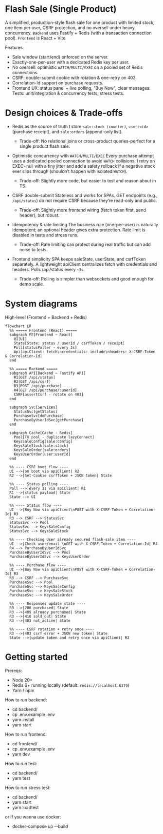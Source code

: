 # Flash Sale (Single Product)

A simplified, production-style flash sale for one product with limited stock, one item per user, CSRF protection, and no oversell under heavy concurrency.
`Backend` uses Fastify + Redis (with a transaction connection pool).
`Frontend` is React + Vite.

Features: 
- Sale window (start/end) enforced on the server.
- Exactly-one-per-user with a dedicated Redis key per user.
- No oversell: optimistic `WATCH/MULTI/EXEC` on a pooled set of Redis connections.
- CSRF: double-submit cookie with rotation & one-retry on 403.
- Correlation-Id support on purchase requests.
- Frontend UX: status panel + live polling, "Buy Now", clear messages.
Tests: unit/integration & concurrency tests; stress tests.

# Design choices & Trade-offs

- Redis as the source of truth
I store `sale:stock (counter)`, `user:<id>` (purchase receipt), and `sale:orders` (append-only list).
  - Trade-off: No relational joins or cross-product queries-perfect for a single product flash sale.

- Optimistic concurrency with `WATCH/MULTI/EXEC`
Every purchase attempt uses a dedicated pooled connection to avoid `WATCH` collisions. I retry on EXEC=null with a tiny jitter and add a safety rollback if a negative stock ever slips through (shouldn’t happen with isolated `WATCH`).
  - Trade-off: Slightly more code, but easier to test and reason about in TS.

- CSRF double-submit
Stateless and works for SPAs. GET endpoints (e.g., `/api/status`) do not require CSRF because they’re read-only and public.
  - Trade-off: Slightly more frontend wiring (fetch token first, send header), but robust.

- Idempotency & rate limiting
The business rule (one-per-user) is naturally idempotent; an optional header gives extra protection. Rate limit is disabled in tests and stress runs.
  - Trade-off: Rate limiting can protect during real traffic but can add noise to tests.

- Frontend simplicity
SPA keeps saleState, userState, and csrfToken separately. A lightweight apiClient centralizes fetch with credentials and headers. Polls /api/status every `~3s`.
  - Trade-off: Polling is simpler than websockets and good enough for demo scale.


# System diagrams
High-level (Frontend + Backend + Redis)
```mermaid
flowchart LR
  %% ===== Frontend (React) =====
  subgraph FE[Frontend ~ React]
    UI[UI]
    State[State: status / userId / csrfToken / receipt]
    Poll[statusPoller - every 3s]
    Api[apiClient: fetch\ncredentials: include\nheaders: X-CSRF-Token & Correlation-Id]
  end

  %% ===== Backend =====
  subgraph API[Backend ~ Fastify API]
    R1[GET /api/status]
    R2[GET /api/csrf]
    R3[POST /api/purchase]
    R4[GET /api/purchase/:userId]
    CSRF[assertCsrf - rotate on 403]
  end

  subgraph SVC[Services]
    StatusSvc[getStatus]
    PurchaseSvc[doPurchase]
    PurchaseByUserIdSvc[getPurchase]
  end

  subgraph Cache[Cache - Redis]
    Pool[TX pool - duplicate lazyConnect]
    KeysSaleConfig[sale:config]
    KeysSaleStock[sale:stock]
    KeysSaleOrder[sale:orders]
    KeysUserOrder[user:userId]
  end

  %% ---- CSRF boot flow ----
  UI -->|on boot via apiClient| R2
  R2 -->|Set-Cookie csrfToken + JSON token| State

  %% ---- Status polling ----
  Poll -->|every 3s via apiClient| R1
  R1 -->|status payload| State
  State --> UI

  %% ---- Status flow ----
  UI -->|Buy Now via apiClient\nPOST with X-CSRF-Token + Correlation-Id| R3
  R3 --> CSRF --> StatusSvc
  StatusSvc --> Pool
  StatusSvc --> KeysSaleConfig
  StatusSvc --> KeysSaleStock

  %% ---- Checking User already secured flash-sale item ----
  UI -->|Check user/email \nGET with X-CSRF-Token + Correlation-Id| R4
  R4 --> PurchaseByUserIdSvc
  PurchaseByUserIdSvc --> Pool
  PurchaseByUserIdSvc --> KeysUserOrder

  %% ---- Purchase flow ----
  UI -->|Buy Now via apiClient\nPOST with X-CSRF-Token + Correlation-Id| R3
  R3 --> CSRF --> PurchaseSvc
  PurchaseSvc --> Pool
  PurchaseSvc --> KeysSaleConfig
  PurchaseSvc --> KeysSaleStock
  PurchaseSvc --> KeysSaleOrder

  %% ---- Responses update state ----
  R3 -->|200 purchased| State
  R3 -->|409 already_purchased| State
  R3 -->|410 sold_out| State
  R3 -->|403 not_active| State

  %% ---- CSRF rotation + retry once ----
  R3 -->|403 csrf error + JSON new token| State
  State -->|update token and retry once via apiClient| R3
```

# Getting started
Prereqs: 
  - Node 20+
  - Redis 6+ running locally (default: `redis://localhost:6379`)
  - Yarn / npm

How to run backend:
  - cd backend/
  - cp .env.example .env
  - yarn install 
  - yarn start

How to run frontend:
  - cd frontend/
  - cp .env.example .env
  - yarn dev 

How to run test:
 - cd backend/
 - yarn test

How to run stress test:
 - cd backend/
 - yarn start
 - yarn loadtest

or if you wanna use docker:
- docker-compose up --build